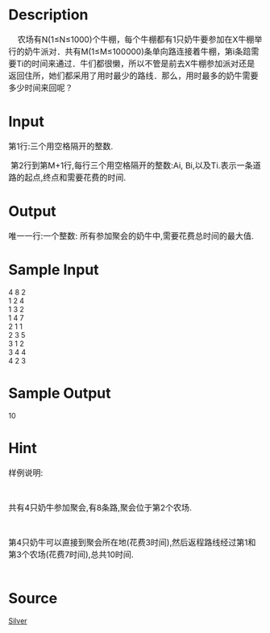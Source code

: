 
# Description

<div class="content"><div><span style="font-size: medium">    农场有N(1≤N≤1000)个牛棚，每个牛棚都有1只奶牛要参加在X牛棚举行的奶牛派对．共</span><span style="font-size: medium">有M(1≤M≤100000)条单向路连接着牛棚，第i条踣需要Ti的时间来通过．牛们都很懒，所以不管是前去X牛棚参加派对还是返回住所，她们都采用了用时最少的路线．那么，用时最多的奶牛需要多少时间来回呢？</span></div></div>

# Input

<div class="content"><p><span style="font-size: medium">第1行:三个用空格隔开的整数.</span></p>
<p><span style="font-size: medium"> 第2行到第M+1行,每行三个用空格隔开的整数:Ai, Bi,以及Ti.表示一条道路的起点,终点和需要花费的时间. </span></p></div>

# Output

<div class="content"><p><span style="font-size: medium">唯一一行:一个整数: 所有参加聚会的奶牛中,需要花费总时间的最大值. </span></p></div>

# Sample Input

<div class="content"><span class="sampledata">4 8 2<br/>
1 2 4<br/>
1 3 2<br/>
1 4 7<br/>
2 1 1<br/>
2 3 5<br/>
3 1 2<br/>
3 4 4<br/>
4 2 3<br/>
</span></div>

# Sample Output

<div class="content"><span class="sampledata">10<br/>
</span></div>

# Hint

<div class="content"><p></p><p><span style="font-size: medium">样例说明: </span></p><br/>
<p><span style="font-size: medium">共有4只奶牛参加聚会,有8条路,聚会位于第2个农场. </span></p><br/>
<p><span style="font-size: medium">第4只奶牛可以直接到聚会所在地(花费3时间),然后返程路线经过第1和第3个农场(花费7时间),总共10时间. <br/><br/>
</span></p><p></p></div>

# Source

<div class="content"><p><a href="problemset.php?search=Silver">Silver</a></p></div>


